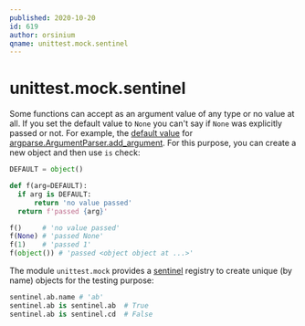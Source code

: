 ```yaml
---
published: 2020-10-20
id: 619
author: orsinium
qname: unittest.mock.sentinel
---
```


# unittest.mock.sentinel

Some functions can accept as an argument value of any type or no value at all. If you set the default value to `None` you can't say if `None` was explicitly passed or not. For example, the [default value](https://docs.python.org/3/library/argparse.html#default) for [argparse.ArgumentParser.add_argument](https://docs.python.org/3/library/argparse.html#the-add-argument-method). For this purpose, you can create a new object and then use `is` check:

```python
DEFAULT = object()

def f(arg=DEFAULT):
  if arg is DEFAULT:
      return 'no value passed'
  return f'passed {arg}'

f()     # 'no value passed'
f(None) # 'passed None'
f(1)    # 'passed 1'
f(object()) # 'passed <object object at ...>'
```

The module `unittest.mock` provides a [sentinel](https://docs.python.org/3/library/unittest.mock.html#sentinel) registry to create unique (by name) objects for the testing purpose:

```python
sentinel.ab.name # 'ab'
sentinel.ab is sentinel.ab  # True
sentinel.ab is sentinel.cd  # False
```
